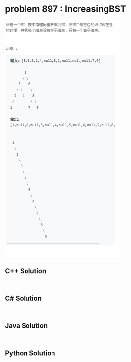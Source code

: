 
# problem 897 : IncreasingBST

<img src="https://github.com/Peefy/PeefyLeetCode/blob/master/doc/801-900/897.IncreasingBST/problem.png"/>

## C++ Solution

```c++



```

## C# Solution

```csharp



```

## Java Solution

```java



```

## Python Solution

```python



```





